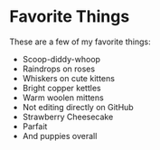 # Favorite Things

These are a few of my favorite things:

- Scoop-diddy-whoop
- Raindrops on roses
- Whiskers on cute kittens
- Bright copper kettles
- Warm woolen mittens
- Not editing directly on GitHub
- Strawberry Cheesecake
- Parfait
- And puppies overall
